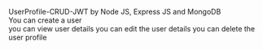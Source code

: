 UserProfile-CRUD-JWT by Node JS, Express JS and MongoDB            
You can create a user                                   
you can view user details 
you can edit the user details 
you can delete the user profile
